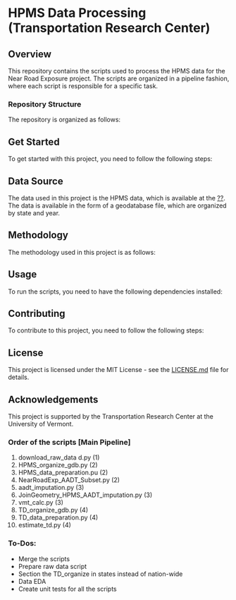 # HPMS Data Processing (Transportation Research Center)

## Overview
This repository contains the scripts used to process the HPMS data for the Near Road Exposure project. The scripts are organized in a pipeline fashion, where each script is responsible for a specific task.

### Repository Structure
The repository is organized as follows:

## Get Started
To get started with this project, you need to follow the following steps:

## Data Source
The data used in this project is the HPMS data, which is available at the [??](). The data is available in the form of a geodatabase file, which are organized by state and year.

## Methodology
The methodology used in this project is as follows:

## Usage
To run the scripts, you need to have the following dependencies installed:

## Contributing
To contribute to this project, you need to follow the following steps:

## License
This project is licensed under the MIT License - see the [LICENSE.md](LICENSE.md) file for details.

## Acknowledgements
This project is supported by the Transportation Research Center at the University of Vermont.

### Order of the scripts [Main Pipeline]
1. download_raw_data d.py (1)
2. HPMS_organize_gdb.py (2)
3. HPMS_data_preparation.pu (2)
4. NearRoadExp_AADT_Subset.py (2)
5. aadt_imputation.py (3)
6. JoinGeometry_HPMS_AADT_imputation.py (3)
7. vmt_calc.py (3)
9. TD_organize_gdb.py (4)
10. TD_data_preparation.py (4)
11. estimate_td.py (4)

### To-Dos:
- Merge the scripts
- Prepare raw data script
- Section the TD_organize in states instead of nation-wide
- Data EDA
- Create unit tests for all the scripts
